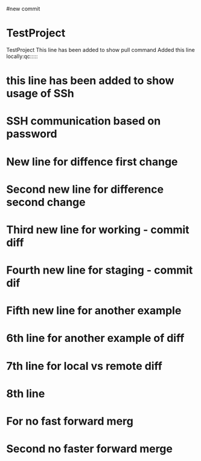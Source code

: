 
#new commit


# TestProject
TestProject
This line has been added to show pull command
Added this line locally:qc:::::
# this line has been added to show usage of SSh
# SSH communication based on password
# New line for diffence first change
# Second new line for difference second change
# Third new line for working - commit diff
# Fourth new line for staging - commit dif
# Fifth new line for another example
# 6th line for another example of diff
# 7th line for local vs remote diff
# 8th line
# For no fast forward merg
# Second no faster forward merge

